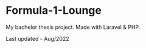 # Formula-1-Lounge


My bachelor thesis project. 
Made with Laravel & PHP.

Last updated - Aug/2022
